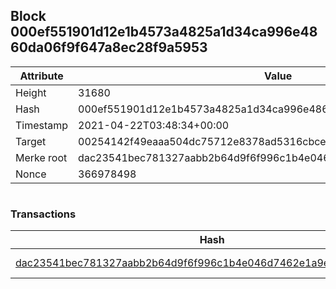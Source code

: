 ## Block 000ef551901d12e1b4573a4825a1d34ca996e4860da06f9f647a8ec28f9a5953

Attribute | Value
--- | ---
Height | 31680
Hash | 000ef551901d12e1b4573a4825a1d34ca996e4860da06f9f647a8ec28f9a5953
Timestamp | 2021-04-22T03:48:34+00:00
Target | 00254142f49eaaa504dc75712e8378ad5316cbcead634704b3734b6271167cc4
Merke root | dac23541bec781327aabb2b64d9f6f996c1b4e046d7462e1a9eb111708f52abb
Nonce | 366978498

```

```

### Transactions

Hash | Amount
--- | ---
[dac23541bec781327aabb2b64d9f6f996c1b4e046d7462e1a9eb111708f52abb](dac23541bec781327aabb2b64d9f6f996c1b4e046d7462e1a9eb111708f52abb.md) | 10.00000000 SKEPTI 
